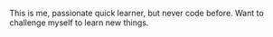 This is me, passionate quick learner, but never code before.
Want to challenge myself to learn new things.
